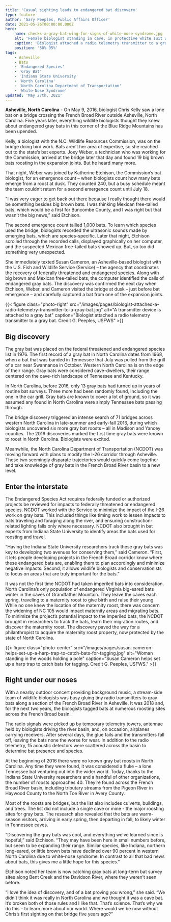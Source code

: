 ```yaml
---
title: 'Casual sighting leads to endangered bat discovery'
type: feature
author: 'Gary Peeples, Public Affairs Officer'
date: 2021-05-26T00:00:00.000Z
hero:
    name: checks-a-gray-bat-wing-for-signs-of-white-nose-syndrome.jpg
    alt: 'Female biologist standing in cave, in protective white suit with headlamp, holding a small gray bat.'
    caption: 'Biologist attached a radio telemetry transmitter to a gray bat, Credit G. Peeples, USFWS.'
    position: '50% 95%'
tags:
    - Asheville
    - Bats
    - 'Endangered Species'
    - 'Gray Bat'
    - 'Indiana State University'
    - 'North Carolina'
    - 'North Carolina Department of Transportation'
    - 'White-Nose Syndrome'
updated: 'May 27th, 2021'
---
```


**Asheville, North Carolina** - On May 9, 2016, biologist Chris Kelly saw a lone bat on a bridge crossing the French Broad River outside Asheville, North Carolina. Five years later, everything wildlife biologists thought they knew about endangered gray bats in this corner of the Blue Ridge Mountains has been upended.

Kelly, a biologist with the N.C. Wildlife Resources Commission, was on the bridge doing bird work. Bats aren’t her area of expertise, so she reached out to the state’s bat experts. Joey Weber, a technician who was working for the Commission, arrived at the bridge later that day and found 19 big brown bats roosting in the expansion joints. But he heard many more.

That night, Weber was joined by Katherine Etchison, the Commission’s bat biologist, for an emergence count – when biologists count how many bats emerge from a roost at dusk. They counted 240, but a busy schedule meant the team couldn’t return for a second emergence count until July 18.

"I was very eager to get back out there because I really thought there would be something besides big brown bats. I was thinking Mexican free-tailed bats, which would be a first for Buncombe County, and I was right but that wasn’t the big news,” said Etchison.

The second emergence count tallied 1,000 bats. To learn which species used the bridge, biologists recorded the ultrasonic sounds made by emerging bats, which are species-specific. Later that night, Etchison scrolled through the recorded calls, displayed graphically on her computer, and the suspected Mexican free-tailed bats showed up. But, so too did something very unexpected.

She immediately texted Susan Cameron, an Asheville-based biologist with the U.S. Fish and Wildlife Service (Service) – the agency that coordinates the recovery of federally threatened and endangered species. Along with big brown and Mexican free-tailed bats, the computer identified the calls of endangered gray bats. The discovery was confirmed the next day when Etchison, Weber, and Cameron visited the bridge at dusk – just before bat emergence – and carefully captured a bat from one of the expansion joints.

{{< figure class="photo-right" src="/images/pages/biologist-attached-a-radio-telemetry-transmitter-to-a-gray-bat.jpg" alt="A transmitter device is attached to a gray bat" caption="Biologist attached a radio telemetry transmitter to a gray bat. Credit G. Peeples, USFWS" >}}

## Big discovery

The gray bat was placed on the federal threatened and endangered species list in 1976. The first record of a gray bat in North Carolina dates from 1968, when a bat that was banded in Tennessee that July was pulled from the grill of a car near Swannanoa in October. Western North Carolina is on the edge of their range. Gray bats were considered cave-dwellers, their range centered on the cave-rich landscape of Tennessee and Kentucky.

In North Carolina, before 2016, only 13 gray bats had turned up in years of routine bat surveys. Three more had been randomly found, including the one in the car grill. Gray bats are known to cover a lot of ground, so it was assumed any found in North Carolina were simply Tennessee bats passing through.

The bridge discovery triggered an intense search of 71 bridges across western North Carolina in late-summer and early-fall 2016, during which biologists uncovered six more gray bat roosts – all in Madison and Yancey counties. The 2016 discoveries marked the first time gray bats were known to roost in North Carolina. Biologists were excited.

Meanwhile, the North Carolina Department of Transportation (NCDOT) was moving forward with plans to modify the I-26 corridor through Asheville. These two seemingly disparate trajectories would quickly come together and take knowledge of gray bats in the French Broad River basin to a new level.

## Enter the interstate

The Endangered Species Act requires federally funded or authorized projects be reviewed for impacts to federally threatened or endangered species. NCDOT worked with the Service to minimize the impact of the I-26 work on gray bats. This included things like timing work to lessen impacts to bats traveling and foraging along the river, and ensuring construction-related lighting falls only where necessary. NCDOT also brought in bat experts from Indiana State University to identify areas the bats used for roosting and travel.

“Having the Indiana State University researchers track these gray bats was key to developing two avenues for conserving them,” said Cameron. “First, it lets people developing projects in the French Broad corridor know where these endangered bats are, enabling them to plan accordingly and minimize negative impacts. Second, it allows wildlife biologists and conservationists to focus on areas that are truly important for the bats.”

It was not the first time NCDOT had taken imperiled bats into consideration. North Carolina’s only population of endangered Virginia big-eared bats winter in the caves of Grandfather Mountain. They leave the caves each spring, traveling to a maternity roost to give birth and raise their young. While no one knew the location of the maternity roost, there was concern the widening of NC 105 would impact maternity areas and migrating bats. To minimize the project’s potential impact to the imperiled bats, the NCDOT brought in researchers to track the bats, learn their migration routes, and discover the maternity roost. The discovery paved the way for a philanthropist to acquire the maternity roost property, now protected by the state of North Carolina.

{{< figure class="photo-center" src="/images/pages/susan-cameron-helps-set-up-a-harp-trap-to-catch-bats-for-tagging.jpg" alt="Woman standing in the woods holding a pole" caption="Susan Cameron helps set up a harp trap to catch bats for tagging. Credit G. Peeples, USFWS." >}}

## Right under our noses

With a nearby outdoor concert providing background music, a stream-side team of wildlife biologists was busy gluing tiny radio transmitters to gray bats along a section of the French Broad River in Asheville. It was 2018 and, for the next two years, the biologists tagged bats at numerous roosting sites across the French Broad basin.

The radio signals were picked up by temporary telemetry towers, antennae held by biologists driving the river basin, and, on occasion, airplanes carrying receivers. After several days, the glue fails and the transmitters fall off, leaving the bats none the worse for wear. In addition to the radio telemetry, 15 acoustic detectors were scattered across the basin to determine bat presence and species.

At the beginning of 2016 there were no known gray bat roosts in North Carolina. Any time they were found, it was considered a fluke – a lone Tennessee bat venturing out into the wider world. Today, thanks to the Indiana State University researchers and a handful of other organizations, the number of roosts approaches 40. They’re found across the French Broad River basin, including tributary streams from the Pigeon River in Haywood County to the North Toe River in Avery County.

Most of the roosts are bridges, but the list also includes culverts, buildings, and trees. The list did not include a single cave or mine - the major roosting sites for gray bats. The research also revealed that the bats are warm-season visitors, arriving in early spring, then departing in fall, to likely winter in Tennessee caves.

“Discovering the gray bats was cool, and everything we’ve learned since is hopeful,” said Etchison. “They may have been here in small numbers before, but seem to be expanding their range. Similar species, like Indiana, northern long-eared, or little brown bats have declined over 90 percent in western North Carolina due to white-nose syndrome. In contrast to all that bad news about bats, this gives me a little hope for this species.”

Etchison noted her team is now catching gray bats at long-term bat survey sites along Bent Creek and the Davidson River, where they weren’t seen before.

 “I love the idea of discovery, and of a bat proving you wrong,” she said. “We didn’t think it was really in North Carolina and we thought it was a cave bat. It’s broken both of those rules and I like that. That’s science. That’s why we do this – to learn more about our world. Where would we be now without Chris’s first sighting on that bridge five years ago?”

